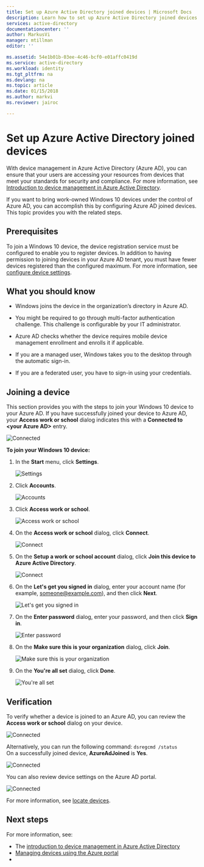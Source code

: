 ```yaml
---
title: Set up Azure Active Directory joined devices | Microsoft Docs
description: Learn how to set up Azure Active Directory joined devices.
services: active-directory
documentationcenter: ''
author: MarkusVi
manager: mtillman
editor: ''

ms.assetid: 54e1b01b-03ee-4c46-bcf0-e01affc0419d
ms.service: active-directory
ms.workload: identity
ms.tgt_pltfrm: na
ms.devlang: na
ms.topic: article
ms.date: 01/15/2018
ms.author: markvi
ms.reviewer: jairoc

---
```

# Set up Azure Active Directory joined devices

With device management in Azure Active Directory (Azure AD), you can ensure that your users are accessing your resources from devices that meet your standards for security and compliance. For more information, see [Introduction to device management in Azure Active Directory](device-management-introduction.md).

If you want to bring work-owned Windows 10 devices under the control of Azure AD, you can accomplish this by configuring Azure AD joined devices. This topic provides you with the related steps. 


## Prerequisites

To join a Windows 10 device, the device registration service must be configured to enable you to register devices. In addition to having permission to joining devices in your Azure AD tenant, you must have fewer devices registered than the configured maximum. For more information, see [configure device settings](device-management-azure-portal.md#configure-device-settings).



## What you should know


- Windows joins the device in the organization’s directory in Azure AD.

- You might be required to go through multi-factor authentication challenge. This challenge is configurable by your IT administrator.

- Azure AD checks whether the device requires mobile device management enrollment and enrolls it if applicable.

- If you are a managed user, Windows takes you to the desktop through the automatic sign-in.

- If you are a federated user, you have to sign-in using your credentials.


## Joining a device

This section provides you with the steps to join your Windows 10 device to your Azure AD. If you have successfully joined your device to Azure AD, your **Access work or school** dialog indicates this with a **Connected to \<your Azure AD\>** entry.

![Connected](./media/device-management-azuread-joined-devices-setup/13.png)


**To join your Windows 10 device:**

1. In the **Start** menu, click **Settings**.

    ![Settings](./media/device-management-azuread-joined-devices-setup/01.png)

2. Click **Accounts**.

    ![Accounts](./media/device-management-azuread-joined-devices-setup/02.png)


3. Click **Access work or school**.

    ![Access work or school](./media/device-management-azuread-joined-devices-setup/03.png)

4. On the **Access work or school** dialog, click **Connect**.

    ![Connect](./media/device-management-azuread-joined-devices-setup/04.png)


5. On the  **Setup a work or school account** dialog, click **Join this device to Azure Active Directory**.

    ![Connect](./media/device-management-azuread-joined-devices-setup/08.png)


6. On the **Let's get you signed in** dialog, enter your account name (for example, someone@example.com), and then click **Next**.

    ![Let's get you signed in](./media/device-management-azuread-joined-devices-setup/10.png)


6. On the  **Enter password** dialog, enter your password, and then click **Sign in**.

    ![Enter password](./media/device-management-azuread-joined-devices-setup/05.png)


7. On the  **Make sure this is your organization** dialog, click **Join**.

    ![Make sure this is your organization](./media/device-management-azuread-joined-devices-setup/11.png)


8. On the **You're all set** dialog, click **Done**.

    ![You're all set](./media/device-management-azuread-joined-devices-setup/12.png)

## Verification

To verify whether a device is joined to an Azure AD, you can review the **Access work or school** dialog on your device.

![Connected](./media/device-management-azuread-joined-devices-setup/13.png)

Alternatively, you can run the following command: `dsregcmd /status`  
On a successfully joined device, **AzureAdJoined** is **Yes**.

![Connected](./media/device-management-azuread-joined-devices-setup/14.png)

You can also review device settings on the Azure AD portal.

![Connected](./media/device-management-azuread-joined-devices-setup/15.png)

For more information, see [locate devices](device-management-azure-portal.md#locate-devices).


## Next steps

For more information, see: 

- The [introduction to device management in Azure Active Directory](device-management-introduction.md)
- [Managing devices using the Azure portal](device-management-azure-portal.md)
- 



